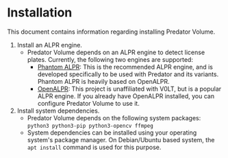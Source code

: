 # Installation

This document contains information regarding installing Predator Volume.

1. Install an ALPR engine.
    - Predator Volume depends on an ALPR engine to detect license plates. Currently, the following two engines are supported:
        - [Phantom ALPR](https://v0lttech.com/phantom.php): This is the recommended ALPR engine, and is developed specifically to be used with Predator and its variants. Phantom ALPR is heavily based on OpenALPR.
        - [OpenALPR](https://github.com/openalpr/openalpr/): This project is unaffiliated with V0LT, but is a popular ALPR engine. If you already have OpenALPR installed, you can configure Predator Volume to use it.
2. Install system dependencies.
    - Predator Volume depends on the following system packages: `python3 python3-pip python3-opencv ffmpeg`
    - System dependencies can be installed using your operating system's package manager. On Debian/Ubuntu based system, the `apt install` command is used for this purpose.
